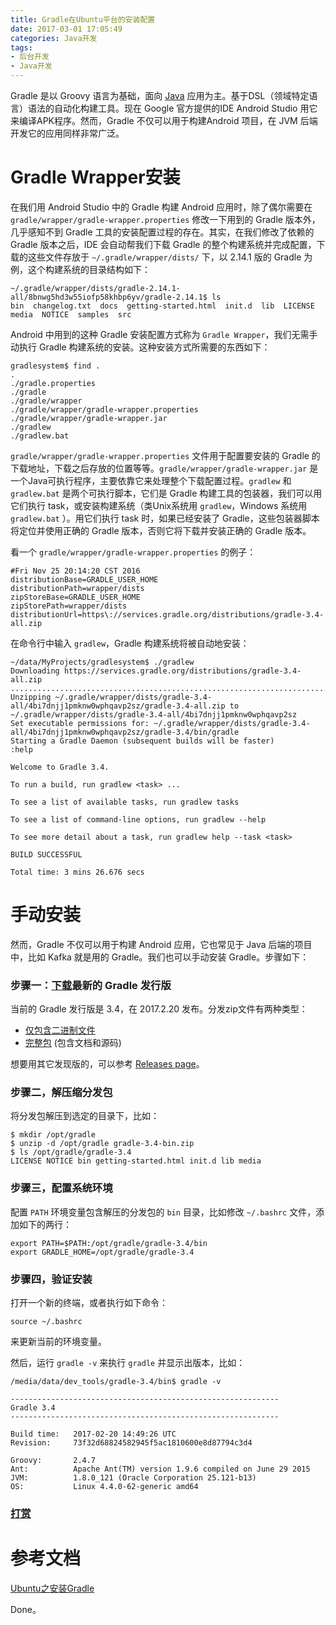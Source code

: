 ```yaml
---
title: Gradle在Ubuntu平台的安装配置
date: 2017-03-01 17:05:49
categories: Java开发
tags:
- 后台开发
- Java开发
---
```


Gradle 是以 Groovy 语言为基础，面向 [Java](http://lib.csdn.net/base/javase) 应用为主。基于DSL（领域特定语言）语法的自动化构建工具。现在 Google 官方提供的IDE Android Studio 用它来编译APK程序。然而，Gradle 不仅可以用于构建Android 项目，在 JVM 后端开发它的应用同样非常广泛。

 <!--more-->
# Gradle Wrapper安装

在我们用 Android Studio 中的 Gradle 构建 Android 应用时，除了偶尔需要在 `gradle/wrapper/gradle-wrapper.properties` 修改一下用到的 Gradle 版本外，几乎感知不到 Gradle 工具的安装配置过程的存在。其实，在我们修改了依赖的 Gradle 版本之后，IDE 会自动帮我们下载 Gradle 的整个构建系统并完成配置，下载的这些文件存放于 `~/.gradle/wrapper/dists/` 下，以 2.14.1 版的 Gradle 为例，这个构建系统的目录结构如下：
```
~/.gradle/wrapper/dists/gradle-2.14.1-all/8bnwg5hd3w55iofp58khbp6yv/gradle-2.14.1$ ls
bin  changelog.txt  docs  getting-started.html  init.d  lib  LICENSE  media  NOTICE  samples  src
```

Android 中用到的这种 Gradle 安装配置方式称为 `Gradle Wrapper`，我们无需手动执行 Gradle 构建系统的安装。这种安装方式所需要的东西如下：
```
gradlesystem$ find .
.
./gradle.properties
./gradle
./gradle/wrapper
./gradle/wrapper/gradle-wrapper.properties
./gradle/wrapper/gradle-wrapper.jar
./gradlew
./gradlew.bat
```
`gradle/wrapper/gradle-wrapper.properties` 文件用于配置要安装的 Gradle 的下载地址，下载之后存放的位置等等。`gradle/wrapper/gradle-wrapper.jar` 是一个Java可执行程序，主要依靠它来处理整个下载配置过程。`gradlew` 和 `gradlew.bat` 是两个可执行脚本，它们是 Gradle 构建工具的包装器，我们可以用它们执行 task，或安装构建系统（类Unix系统用 `gradlew`，Windows 系统用 `gradlew.bat` ）。用它们执行 task 时，如果已经安装了 Gradle，这些包装器脚本将定位并使用正确的 Gradle 版本，否则它将下载并安装正确的 Gradle 版本。

看一个 `gradle/wrapper/gradle-wrapper.properties` 的例子：
```
#Fri Nov 25 20:14:20 CST 2016
distributionBase=GRADLE_USER_HOME
distributionPath=wrapper/dists
zipStoreBase=GRADLE_USER_HOME
zipStorePath=wrapper/dists
distributionUrl=https\://services.gradle.org/distributions/gradle-3.4-all.zip
```

在命令行中输入 `gradlew`，Gradle 构建系统将被自动地安装：
```
~/data/MyProjects/gradlesystem$ ./gradlew 
Downloading https://services.gradle.org/distributions/gradle-3.4-all.zip
................................................................................................................................................................................................................................................................................................................................................................................................................................................................
Unzipping ~/.gradle/wrapper/dists/gradle-3.4-all/4bi7dnjj1pmknw0wphqavp2sz/gradle-3.4-all.zip to ~/.gradle/wrapper/dists/gradle-3.4-all/4bi7dnjj1pmknw0wphqavp2sz
Set executable permissions for: ~/.gradle/wrapper/dists/gradle-3.4-all/4bi7dnjj1pmknw0wphqavp2sz/gradle-3.4/bin/gradle
Starting a Gradle Daemon (subsequent builds will be faster)
:help

Welcome to Gradle 3.4.

To run a build, run gradlew <task> ...

To see a list of available tasks, run gradlew tasks

To see a list of command-line options, run gradlew --help

To see more detail about a task, run gradlew help --task <task>

BUILD SUCCESSFUL

Total time: 3 mins 26.676 secs
```

# 手动安装

然而，Gradle 不仅可以用于构建 Android 应用，它也常见于 Java 后端的项目中，比如 Kafka 就是用的 Gradle。我们也可以手动安装 Gradle。步骤如下：

### 步骤一：[下载](https://gradle.org/releases)最新的 Gradle 发行版
当前的 Gradle 发行版是 3.4，在 2017.2.20 发布。分发zip文件有两种类型：
* [仅包含二进制文件](https://services.gradle.org/distributions/gradle-3.4-bin.zip)
* [完整包](https://services.gradle.org/distributions/gradle-3.4-all.zip) (包含文档和源码)

想要用其它发现版的，可以参考 [Releases page](https://gradle.org/releases)。

### 步骤二，解压缩分发包
将分发包解压到选定的目录下，比如：
```
$ mkdir /opt/gradle
$ unzip -d /opt/gradle gradle-3.4-bin.zip
$ ls /opt/gradle/gradle-3.4
LICENSE NOTICE bin getting-started.html init.d lib media
```

### 步骤三，配置系统环境
配置 `PATH` 环境变量包含解压的分发包的 `bin` 目录，比如修改 `~/.bashrc` 文件，添加如下的两行：
```
export PATH=$PATH:/opt/gradle/gradle-3.4/bin
export GRADLE_HOME=/opt/gradle/gradle-3.4
```

### 步骤四，验证安装
打开一个新的终端，或者执行如下命令：
```
source ~/.bashrc
```
来更新当前的环境变量。

然后，运行 `gradle -v` 来执行 `gradle` 并显示出版本，比如：
```
/media/data/dev_tools/gradle-3.4/bin$ gradle -v

------------------------------------------------------------
Gradle 3.4
------------------------------------------------------------

Build time:   2017-02-20 14:49:26 UTC
Revision:     73f32d68824582945f5ac1810600e8d87794c3d4

Groovy:       2.4.7
Ant:          Apache Ant(TM) version 1.9.6 compiled on June 29 2015
JVM:          1.8.0_121 (Oracle Corporation 25.121-b13)
OS:           Linux 4.4.0-62-generic amd64
```

### [打赏](https://www.wolfcstech.com/about/donate.html)

# 参考文档
[Ubuntu之安装Gradle](http://blog.csdn.net/stwstw0123/article/details/47809189)

Done。